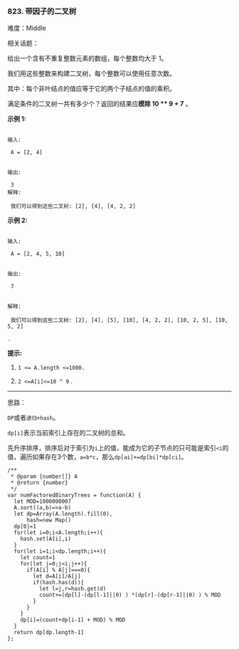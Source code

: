 ### 823. 带因子的二叉树

难度：Middle

相关话题：

给出一个含有不重复整数元素的数组，每个整数均大于 1。



我们用这些整数来构建二叉树，每个整数可以使用任意次数。



其中：每个非叶结点的值应等于它的两个子结点的值的乘积。



满足条件的二叉树一共有多少个？返回的结果应**模除 10 ** 9 + 7** 。







**示例 1:** 



```

输入:

 A = [2, 4]


输出:

 3
解释:

 我们可以得到这些二叉树: [2], [4], [4, 2, 2]
```


**示例 2:** 



```

输入:

 A = [2, 4, 5, 10]


输出:

 7


解释:

 我们可以得到这些二叉树: [2], [4], [5], [10], [4, 2, 2], [10, 2, 5], [10, 5, 2]

.
```






**提示:** 




1.  `1 <= A.length <=1000.` 

2.  `2 <=A[i]<=10 ^ 9` .






-----

思路：

`DP`或者`递归+hash`。

`dp[i]`表示当前索引上存在的二叉树的总和。

先升序排序，排序后对于索引为`i`上的值，能成为它的子节点的只可能是索引`<i`的值，遍历如果存在3个数，`a=b*c`，那么`dp[ai]+=dp[bi]*dp[ci]`。
```
/**
 * @param {number[]} A
 * @return {number}
 */
var numFactoredBinaryTrees = function(A) {
  let MOD=1000000007
  A.sort((a,b)=>a-b)
  let dp=Array(A.length).fill(0),
      hash=new Map()
  dp[0]=1
  for(let i=0;i<A.length;i++){
    hash.set(A[i],i)
  }
  for(let i=1;i<dp.length;i++){
    let count=1
    for(let j=0;j<i;j++){
      if(A[i] % A[j]===0){
        let d=A[i]/A[j]
        if(hash.has(d)){
          let l=j,r=hash.get(d)
          count+=(dp[l]-(dp[l-1]||0) ) *(dp[r]-(dp[r-1]||0) ) % MOD
        }
      }
    }
    dp[i]=(count+dp[i-1] + MOD) % MOD
  }
  return dp[dp.length-1]
};
```

